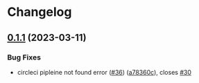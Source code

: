 # Changelog

## [0.1.1](https://github.com/hamakou108/depwatch/compare/v0.1.0...v0.1.1) (2023-03-11)


### Bug Fixes

* circleci pipleine not found error ([#36](https://github.com/hamakou108/depwatch/issues/36)) ([a78360c](https://github.com/hamakou108/depwatch/commit/a78360c3db9f5e573a5c4213170c74029e9bea69)), closes [#30](https://github.com/hamakou108/depwatch/issues/30)
